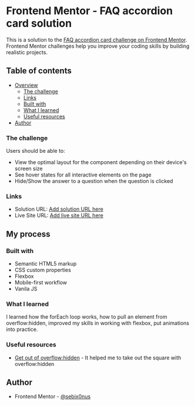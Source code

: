 # Frontend Mentor - FAQ accordion card solution

This is a solution to the [FAQ accordion card challenge on Frontend Mentor](https://www.frontendmentor.io/challenges/faq-accordion-card-XlyjD0Oam). Frontend Mentor challenges help you improve your coding skills by building realistic projects.

## Table of contents

- [Overview](#overview)
  - [The challenge](#the-challenge)
  - [Links](#links)
  - [Built with](#built-with)
  - [What I learned](#what-i-learned)
  - [Useful resources](#useful-resources)
- [Author](#author)

### The challenge

Users should be able to:

- View the optimal layout for the component depending on their device's screen size
- See hover states for all interactive elements on the page
- Hide/Show the answer to a question when the question is clicked

### Links

- Solution URL: [Add solution URL here](https://your-solution-url.com)
- Live Site URL: [Add live site URL here](https://your-live-site-url.com)

## My process

### Built with

- Semantic HTML5 markup
- CSS custom properties
- Flexbox
- Mobile-first workflow
- Vanila JS

### What I learned

I learned how the forEach loop works, how to pull an element from overflow:hidden, improved my skills in working with flexbox, put animations into practice.

### Useful resources

- [Get out of overflow:hidden](http://jsfiddle.net/NUNNf/11/) - It helped me to take out the square with overflow:hidden

## Author

- Frontend Mentor - [@sebix0nus](https://www.frontendmentor.io/profile/sebix0nus)
